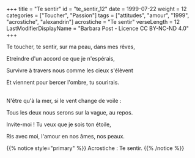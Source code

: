 +++
title = "Te sentir"
id = "te_sentir_12"
date = 1999-07-22
weight = 12
categories = ["Toucher", "Passion"]
tags = ["attitudes", "amour", "1999", "acrostiche", "alexandrin"]
acrostiche = "Te sentir"
verseLength = 12
LastModifierDisplayName = "Barbara Post - Licence CC BY-NC-ND 4.0"
+++

Te toucher, te sentir, sur ma peau, dans mes rêves,

Etreindre d'un accord ce que je n'espérais,

Survivre à travers nous comme les cieux s'élèvent

Et viennent pour bercer l'ombre, tu sourirais.

 \
N'être qu'à la mer, si le vent change de voile :

Tous les deux nous serons sur la vague, au repos.

Invite-moi ! Tu veux que je sois ton étoile,

Ris avec moi, l'amour en nos âmes, nos peaux.

{{% notice style="primary" %}}
Acrostiche : Te sentir.
{{% /notice %}}

